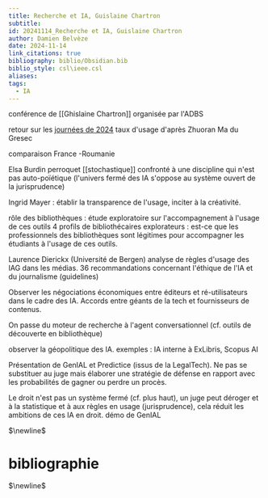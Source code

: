 ```yaml
---
title: Recherche et IA, Guislaine Chartron
subtitle: 
id: 20241114_Recherche et IA, Guislaine Chartron
author: Damien Belvèze
date: 2024-11-14
link_citations: true
bibliography: biblio/Obsidian.bib
biblio_style: csl\ieee.csl
aliases: 
tags:
  - IA
---
```

conférence de [[Ghislaine Chartron]] organisée par l'ADBS

retour sur les [journées de 2024](https://docsoc2024.sciencesconf.org/resource/page/id/1)
taux d'usage d'après Zhuoran Ma du Gresec

comparaison France -Roumanie

Elsa Burdin perroquet [[stochastique]] confronté à une discipline qui n'est pas auto-poïétique (l'univers fermé des IA s'oppose au système ouvert de la jurisprudence)

Ingrid Mayer : établir la transparence de l'usage, inciter à la créativité. 

rôle des bibliothèques : étude exploratoire sur l'accompagnement à l'usage de ces outils
4 profils de bibliothécaires explorateurs : est-ce que les professionnels des bibliothèques sont légitimes pour accompagner les étudiants à l'usage de ces outils. 

Laurence Dierickx (Université de Bergen)  analyse de règles d'usage des IAG dans les médias. 
36 recommandations concernant l'éthique de l'IA et du journalisme (guidelines)

Observer les négociations économiques entre éditeurs et ré-utilisateurs dans le cadre des IA. Accords entre géants de la tech et fournisseurs de contenus. 

On passe du moteur de recherche à l'agent conversationnel (cf. outils de découverte en bibliothèque)

observer la géopolitique des IA.
exemples : IA interne à ExLibris, Scopus AI

Présentation de GenIAL et Predictice (issus de la LegalTech). Ne pas se substituer au juge mais élaborer une stratégie de défense en rapport avec les probabilités de gagner ou perdre un procès. 

Le droit n'est pas un système fermé (cf. plus haut), un juge peut déroger et à la statistique et à aux règles en usage (jurisprudence), cela réduit les ambitions de ces IA en droit. 
démo de GenIAL 

$\newline$
# bibliographie
$\newline$






